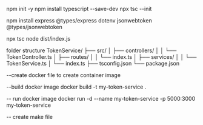npm init -y
npm install typescript --save-dev
npx tsc --init

npm install express @types/express dotenv jsonwebtoken @types/jsonwebtoken



npx tsc
node dist/index.js



folder structure
TokenService/
├── src/
│   ├── controllers/
│   │   └── TokenController.ts
│   ├── routes/
│   │   └── index.ts
│   ├── services/
│   │   └── TokenService.ts
│   └── index.ts
├── tsconfig.json
└── package.json


--create docker file to create container image

--build docker image
docker build -t my-token-service .

-- run docker image
docker run -d --name my-token-service -p 5000:3000 my-token-service


-- create make file
